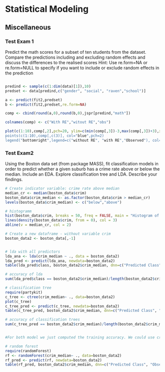 # Statistical Modeling

## Miscellaneous

### Test Exam 1
Predict the math scores for a subset of ten students from the dataset. Compare the predictions including
and excluding random effects and discuss the differences to the realised scores
Hint: Use re.form=NA or re.form=NULL to specify if you want to include or exclude random effects in the
prediction

```R

predind <- sample(c(1:dim(data)[1]),10)
predset <- data[predind,c("gender", "social", "raven","school")]

a <- predict(fit2,predset)
b <- predict(fit2,predset,re.form=NA)

comp <- cbind(round(a,0),round(b,0),jspr[predind,"math"])

colnames(comp) <- c("With RE","witout RE","obs")

plot(c(1:10),comp[,2],pch=20, ylim=c(min(comp[,3])-3,max(comp[,3])+3),xlab="Student", ylab="Final mpoints(c(1:10),comp[,c(1)], col="red",pch=20)
points(c(1:10),comp[,c(3)], col="blue",pch=2)
legend("bottomright",legend=c("without RE", "with RE","Observed"), col=c("black","red","blue"),pch 


`````


### Test Exam2


Using the Boston data set (from package MASS), fit classification models in order to predict whether a given suburb has a crime rate above or below the median. Include an EDA. Explore classification tree and LDA. Describe your findings.


````R
# Create indicator variable: crime rate above median
median_cr <- median(boston_data$crim)
boston_data$crim_median <- as.factor(boston_data$crim > median_cr)
levels(boston_data$crim_median) <- c("below","above")

# histogramm
hist(boston_data$crim, breaks = 50, freq = FALSE, main = "Histogram of Crime Rate")
lines(density(boston_data$crim, from = 0), col = 3)
abline(v = median_cr, col = 2)

# Create a new dataframe - without variable crim
boston_data2 <- boston_data[,-1]


# lda with all predictors
lda_ana <- lda(crim_median ~ ., data = boston_data2)
lda_pred <- predict(lda_ana, newdata=boston_data2)
table(lda_pred$class, boston_data2$crim_median, dnn=c("Predicted Class", "Observed Class"))

# accuracy of lda
sum(lda_pred$class == boston_data2$crim_median)/length(boston_data2$crim_median)

# classification tree
require(partykit)
c_tree <- ctree(crim_median~ ., data=boston_data2)
plot(c_tree)
c_tree_pred <- predict(c_tree, newdata=boston_data2)
table(c_tree_pred, boston_data2$crim_median, dnn=c("Predicted Class", "Observed Class"))

# accuracy of classification trees
sum(c_tree_pred == boston_data2$crim_median)/length(boston_data2$crim_median)


#For both model we just computed the training accuracy. We could use cross-validation to verify that the models don’t overfit.

# random forest
require(randomForest)
rf <- randomForest(crim_median~ ., data=boston_data2)
rf_pred <- predict(rf, newdata=boston_data2)
table(rf_pred, boston_data2$crim_median, dnn=c("Predicted Class", "Observed Class"))



```````


